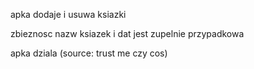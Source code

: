 apka dodaje i usuwa ksiazki

zbieznosc nazw ksiazek i dat jest zupelnie przypadkowa

apka dziala (source: trust me czy cos)
